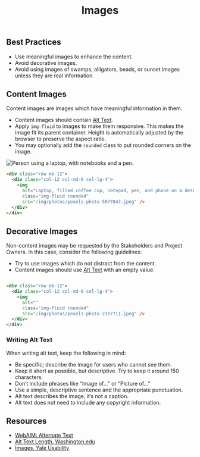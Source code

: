 ﻿---
title: Images
summary: Guidelines for including images in digital products.
tags: images
layout: guide
eleventyNavigation:
  key: Images
  parent: Foundation
  order: 11
  excerpt: Guidelines for including images in digital products.
  img: /img/illustrations/illus-images.svg
---

## Best Practices

- Use meaningful images to enhance the content.
- Avoid decorative images.
- Avoid using images of swamps, alligators, beads, or sunset images unless they are real information.

## Content Images

Content images are images which have meaningful information in them.

- Content images should contain [Alt Text](/foundation/images/#alt-text).
- Apply `img-fluid` to images to make them responsive. This makes the image fit its parent container. Height is automatically adjusted by the browser to preserve the aspect ratio.
- You may optionally add the `rounded` class to put rounded corners on the image.

<div class="row mb-12">
  <div class="col-12 col-md-6 col-lg-4">
    <img alt="Person using a laptop, with notebooks and a pen." class="img-fluid rounded" src="/img/photos/pexels-photo-5077047.jpeg">
  </div>
</div>

```html
<div class="row mb-12">
  <div class="col-12 col-md-6 col-lg-4">
    <img
      alt="Laptop, filled coffee cup, notepad, pen, and phone on a desk."
      class="img-fluid rounded"
      src="/img/photos/pexels-photo-5077047.jpeg" />
  </div>
</div>
```

## Decorative Images

Non-content images may be requested by the Stakeholders and Project Owners. In this case, consider the following guidelines:

- Try to use images which do not distract from the content.
- Content images should use [Alt Text](/foundation/images/#alt-text) with an empty value.

<div class="row mb-12">
  <div class="col-12 col-md-6 col-lg-4">
    <img alt="" class="img-fluid rounded" src="/img/photos/pexels-photo-2317711.jpeg">
  </div>
</div>

```html
<div class="row mb-12">
  <div class="col-12 col-md-6 col-lg-4">
    <img
      alt=""
      class="img-fluid rounded"
      src="/img/photos/pexels-photo-2317711.jpeg" />
  </div>
</div>
```

### Writing Alt Text

When writing alt text, keep the following in mind:

- Be specific; describe the image for users who cannot see them.
- Keep it short as possible, but descriptive. Try to keep it around 150 characters.
- Don’t include phrases like “Image of...” or “Picture of...”
- Use a simple, descriptive sentence and the appropriate punctuation.
- Alt text describes the image, it’s not a caption.
- Alt text does not need to include any copyright information.

## Resources

- [WebAIM: Alternate Text](https://webaim.org/techniques/alttext/)
- [Alt Text Length, Washington.edu](https://www.washington.edu/doit/how-long-can-alt-attribute-be)
- [Images, Yale Usability](https://usability.yale.edu/web-accessibility/articles/images)
